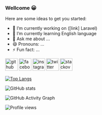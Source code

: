 ### Wellcome 😀

Here are some ideas to get you started:

- 🔭 I’m currently working on ([link] Laravel)
- 🌱 I’m currently learning English language
- 💬 Ask me about ...
- 😄 Pronouns: ...
- ⚡ Fun fact: ...


[<img src='https://cdn.jsdelivr.net/npm/simple-icons@3.0.1/icons/github.svg' alt='github' height='40'>](https://github.com/Temur5319436)  [<img src='https://cdn.jsdelivr.net/npm/simple-icons@3.0.1/icons/facebook.svg' alt='facebook' height='40'>](https://www.facebook.com/temur.usmonaliyev.526)  [<img src='https://cdn.jsdelivr.net/npm/simple-icons@3.0.1/icons/instagram.svg' alt='instagram' height='40'>](https://www.instagram.com/temur_99_jr/)  [<img src='https://cdn.jsdelivr.net/npm/simple-icons@3.0.1/icons/twitter.svg' alt='twitter' height='40'>](https://twitter.com/Temur5319436)  [<img src='https://cdn.jsdelivr.net/npm/simple-icons@3.0.1/icons/stackoverflow.svg' alt='stackoverflow' height='40'>](https://stackoverflow.com/users/16394440/temur-usmonaliyev)  

[![Top Langs](https://github-readme-stats.vercel.app/api/top-langs/?username=Temur5319436)](https://github.com/anuraghazra/github-readme-stats)

![GitHub stats](https://github-readme-stats.vercel.app/api?username=Temur5319436&show_icons=true&count_private=true)  

![GitHub Activity Graph](https://activity-graph.herokuapp.com/graph?username=Temur5319436)  

![Profile views](https://gpvc.arturio.dev/Temur5319436)  
